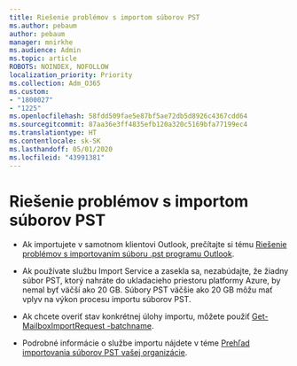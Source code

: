 ```yaml
---
title: Riešenie problémov s importom súborov PST
ms.author: pebaum
author: pebaum
manager: mnirkhe
ms.audience: Admin
ms.topic: article
ROBOTS: NOINDEX, NOFOLLOW
localization_priority: Priority
ms.collection: Adm_O365
ms.custom:
- "1800027"
- "1225"
ms.openlocfilehash: 58fdd509fae5e87bf5ae72db5d8926c4367cdd64
ms.sourcegitcommit: 87aa36e3ff4835efb120a320c5169bfa77199ec4
ms.translationtype: HT
ms.contentlocale: sk-SK
ms.lasthandoff: 05/01/2020
ms.locfileid: "43991381"
---
```

# <a name="troubleshooting-pst-import-issues"></a>Riešenie problémov s importom súborov PST

- Ak importujete v samotnom klientovi Outlook, prečítajte si tému [Riešenie problémov s importovaním súboru .pst programu Outlook](https://support.office.com/article/Fix-problems-importing-an-Outlook-pst-file-2d2e50dc-5c36-4ab2-ab50-f1be733b3d6e).

- Ak používate službu Import Service a zasekla sa, nezabúdajte, že žiadny súbor PST, ktorý nahráte do ukladacieho priestoru platformy Azure, by nemal byť väčší ako 20 GB. Súbory PST väčšie ako 20 GB môžu mať vplyv na výkon procesu importu súborov PST.

- Ak chcete overiť stav konkrétnej úlohy importu, môžete použiť [Get-MailboxImportRequest -batchname](https://docs.microsoft.com/powershell/module/exchange/mailboxes/get-mailboximportrequest).

- Podrobné informácie o službe importu nájdete v téme [Prehľad importovania súborov PST vašej organizácie](https://docs.microsoft.com/microsoft-365/compliance/importing-pst-files-to-office-365?view=o365-worldwide).
